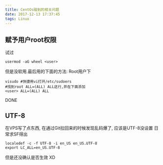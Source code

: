 ```yaml
---
title: CentOs碰到的相关问题
date: 2017-12-13 17:37:45
tags: Linux
---
```


## 赋予用户root权限

试过
```
usermod -aG wheel <user>
```
但是没软用.最后用的下面的方法:
Root用户下
```
visudo #快捷用vi打开/etc/sudoers
#找到root ALL=(ALL) ALL这行,并在下面添加
<user> ALL=(ALL) ALL
```
DONE

## UTF-8
在VPS写了点东西, 在通过Git拉回来的时候发现乱码爆了, 应该是UTF-8没设置
日常求SF得出
```
localedef -c -f UTF-8 -i en_US en_US.UTF-8
export LC_ALL=en_US.UTF-8
```
但是还没确认是否生效 XD
